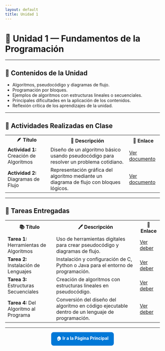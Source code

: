 ```yaml
---
layout: default
title: Unidad 1
---
```


# 🧩 Unidad 1 — Fundamentos de la Programación

---

## 📘 **Contenidos de la Unidad**

- Algoritmos, pseudocódigo y diagramas de flujo.  
- Programación por bloques.  
- Ejemplos de algoritmos con estructuras lineales o secuenciales.  
- Principales dificultades en la aplicación de los contenidos.  
- Reflexión crítica de los aprendizajes de la unidad.

---

## 🧠 **Actividades Realizadas en Clase**

<div align="center">

<table>
  <tr>
    <th>🪶 Título</th>
    <th>📄 Descripción</th>
    <th>🔗 Enlace</th>
  </tr>
  <tr>
    <td><b>Actividad 1:</b> Creación de Algoritmos</td>
    <td>Diseño de un algoritmo básico usando pseudocódigo para resolver un problema cotidiano.</td>
    <td><a href="actividad1.md">Ver documento</a></td>
  </tr>
  <tr>
    <td><b>Actividad 2:</b> Diagramas de Flujo</td>
    <td>Representación gráfica del algoritmo mediante un diagrama de flujo con bloques lógicos.</td>
    <td><a href="actividad2.md">Ver documento</a></td>
  </tr>
</table>

</div>

---

## 📝 **Tareas Entregadas**

<div align="center">

<table>
  <tr>
    <th>📚 Título</th>
    <th>🖊️ Descripción</th>
    <th>🔗 Enlace</th>
  </tr>
  <tr>
    <td><b>Tarea 1:</b> Herramientas de Algoritmos</td>
    <td>Uso de herramientas digitales para crear pseudocódigo y diagramas de flujo.</td>
    <td><a href="tarea1.md">Ver deber</a></td>
  </tr>
  <tr>
    <td><b>Tarea 2:</b> Instalación de Lenguajes</td>
    <td>Instalación y configuración de C, Python o Java para el entorno de programación.</td>
    <td><a href="tarea2.md">Ver deber</a></td>
  </tr>
  <tr>
    <td><b>Tarea 3:</b> Estructuras Secuenciales</td>
    <td>Creación de algoritmos con estructuras lineales en pseudocódigo.</td>
    <td><a href="tarea3.md">Ver deber</a></td>
  </tr>
  <tr>
    <td><b>Tarea 4:</b> Del Algoritmo al Programa</td>
    <td>Conversión del diseño del algoritmo en código ejecutable dentro de un lenguaje de programación.</td>
    <td><a href="tarea4.md">Ver deber</a></td>
  </tr>
</table>

</div>

---

<p align="center">
  <a href="../principal" style="
    display:inline-block;
    background-color:#0078D7;
    color:#fff;
    padding:10px 18px;
    border-radius:8px;
    text-decoration:none;
    font-weight:bold;
  ">
    🏠 Ir a la Página Principal
  </a>
</p>
